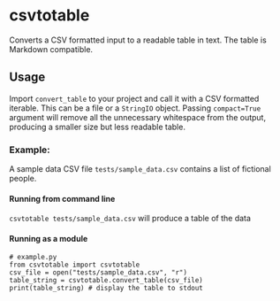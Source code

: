 # csvtotable
Converts a CSV formatted input to a readable table in text. The table is Markdown compatible.

## Usage
Import `convert_table` to your project and call it with a CSV formatted iterable. This can be a file or a `StringIO` object. Passing `compact=True` argument will remove all the unnecessary whitespace from the output, producing a smaller size but less readable table.

### Example:
A sample data CSV file `tests/sample_data.csv` contains a list of fictional people.

#### Running from command line
`csvtotable tests/sample_data.csv` will produce a table of the data

#### Running as a module
```
# example.py
from csvtotable import csvtotable
csv_file = open("tests/sample_data.csv", "r")
table_string = csvtotable.convert_table(csv_file)
print(table_string) # display the table to stdout
```
